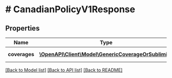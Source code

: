 # # CanadianPolicyV1Response

## Properties

Name | Type | Description | Notes
------------ | ------------- | ------------- | -------------
**coverages** | [**\OpenAPI\Client\Model\GenericCoverageOrSublimit[]**](GenericCoverageOrSublimit.md) | The coverages |

[[Back to Model list]](../../README.md#models) [[Back to API list]](../../README.md#endpoints) [[Back to README]](../../README.md)
